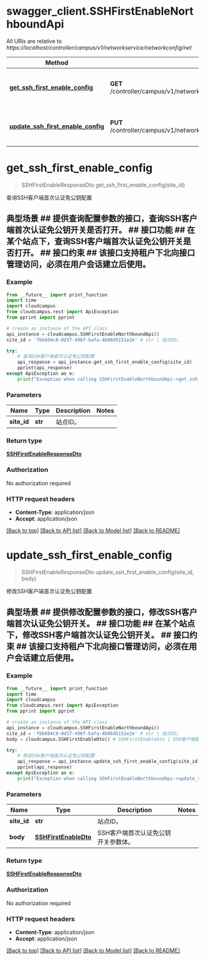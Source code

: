 # swagger_client.SSHFirstEnableNorthboundApi

All URIs are relative to *https://localhost/controller/campus/v1/networkservice/networkconfig/net*

Method | HTTP request | Description
------------- | ------------- | -------------
[**get_ssh_first_enable_config**](SSHFirstEnableNorthboundApi.md#get_ssh_first_enable_config) | **GET** /controller/campus/v1/networkservice/networkconfig/net/ssh/sites/{siteId}/sshfirstenable | 查询SSH客户端首次认证免公钥配置
[**update_ssh_first_enable_config**](SSHFirstEnableNorthboundApi.md#update_ssh_first_enable_config) | **PUT** /controller/campus/v1/networkservice/networkconfig/net/ssh/sites/{siteId}/sshfirstenable | 修改SSH客户端首次认证免公钥配置


# **get_ssh_first_enable_config**
> SSHFirstEnableResponseDto get_ssh_first_enable_config(site_id)

查询SSH客户端首次认证免公钥配置

## 典型场景 ##    提供查询配置参数的接口，查询SSH客户端首次认证免公钥开关是否打开。 ## 接口功能 ##    在某个站点下，查询SSH客户端首次认证免公钥开关是否打开。 ## 接口约束 ##    该接口支持租户下北向接口管理访问，必须在用户会话建立后使用。 

### Example 
```python
from __future__ import print_function
import time
import cloudcampus
from cloudcampus.rest import ApiException
from pprint import pprint

# create an instance of the API class
api_instance = cloudcampus.SSHFirstEnableNorthboundApi()
site_id = 'fbb684c8-0d37-496f-bafa-4b06d5151e2e' # str | 站点ID。

try: 
    # 查询SSH客户端首次认证免公钥配置
    api_response = api_instance.get_ssh_first_enable_config(site_id)
    pprint(api_response)
except ApiException as e:
    print("Exception when calling SSHFirstEnableNorthboundApi->get_ssh_first_enable_config: %s\n" % e)
```

### Parameters

Name | Type | Description  | Notes
------------- | ------------- | ------------- | -------------
 **site_id** | **str**| 站点ID。 | 

### Return type

[**SSHFirstEnableResponseDto**](SSHFirstEnableResponseDto.md)

### Authorization

No authorization required

### HTTP request headers

 - **Content-Type**: application/json
 - **Accept**: application/json

[[Back to top]](#) [[Back to API list]](../README.md#documentation-for-api-endpoints) [[Back to Model list]](../README.md#documentation-for-models) [[Back to README]](../README.md)

# **update_ssh_first_enable_config**
> SSHFirstEnableResponseDto update_ssh_first_enable_config(site_id, body)

修改SSH客户端首次认证免公钥配置

## 典型场景 ##    提供修改配置参数的接口，修改SSH客户端首次认证免公钥开关。 ## 接口功能 ##    在某个站点下，修改SSH客户端首次认证免公钥开关。 ## 接口约束 ##    该接口支持租户下北向接口管理访问，必须在用户会话建立后使用。 

### Example 
```python
from __future__ import print_function
import time
import cloudcampus
from cloudcampus.rest import ApiException
from pprint import pprint

# create an instance of the API class
api_instance = cloudcampus.SSHFirstEnableNorthboundApi()
site_id = 'fbb684c8-0d37-496f-bafa-4b06d5151e2e' # str | 站点ID。
body = cloudcampus.SSHFirstEnableDto() # SSHFirstEnableDto | SSH客户端首次认证免公钥开关参数体。

try: 
    # 修改SSH客户端首次认证免公钥配置
    api_response = api_instance.update_ssh_first_enable_config(site_id, body)
    pprint(api_response)
except ApiException as e:
    print("Exception when calling SSHFirstEnableNorthboundApi->update_ssh_first_enable_config: %s\n" % e)
```

### Parameters

Name | Type | Description  | Notes
------------- | ------------- | ------------- | -------------
 **site_id** | **str**| 站点ID。 | 
 **body** | [**SSHFirstEnableDto**](SSHFirstEnableDto.md)| SSH客户端首次认证免公钥开关参数体。 | 

### Return type

[**SSHFirstEnableResponseDto**](SSHFirstEnableResponseDto.md)

### Authorization

No authorization required

### HTTP request headers

 - **Content-Type**: application/json
 - **Accept**: application/json

[[Back to top]](#) [[Back to API list]](../README.md#documentation-for-api-endpoints) [[Back to Model list]](../README.md#documentation-for-models) [[Back to README]](../README.md)

